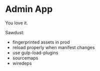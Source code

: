 Admin App
==

You love it.

Sawdust:

* fingerprinted assets in prod
* reload properly when manifest changes
* use gulp-load-plugins
* sourcemaps
* wiredeps
